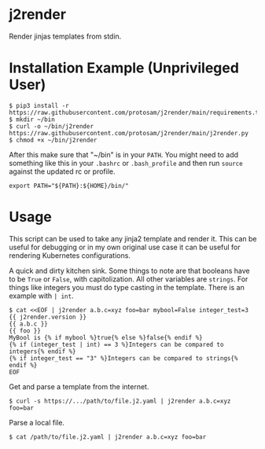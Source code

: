 # j2render
Render jinjas templates from stdin.

# Installation Example (Unprivileged User)
```
$ pip3 install -r https://raw.githubusercontent.com/protosam/j2render/main/requirements.txt
$ mkdir ~/bin
$ curl -o ~/bin/j2render https://raw.githubusercontent.com/protosam/j2render/main/j2render.py
$ chmod +x ~/bin/j2render
```

After this make sure that "~/bin" is in your `PATH`. You might need to add something like this in your `.bashrc` or `.bash_profile` and then run `source` against the updated rc or profile.

```
export PATH="${PATH}:${HOME}/bin/"
```

# Usage
This script can be used to take any jinja2 template and render it. This can be useful for debugging or in my own original use case it can be useful for rendering Kubernetes configurations.

A quick and dirty kitchen sink. Some things to note are that booleans have to be `True` or `False`, with capitolization.
All other variables are `strings`. For things like integers you must do type casting in the template. There is an example with `| int`.
```
$ cat <<EOF | j2render a.b.c=xyz foo=bar mybool=False integer_test=3
{{ j2render.version }}
{{ a.b.c }}
{{ foo }}
MyBool is {% if mybool %}true{% else %}false{% endif %}
{% if (integer_test | int) == 3 %}Integers can be compared to integers{% endif %}
{% if integer_test == "3" %}Integers can be compared to strings{% endif %}
EOF
```

Get and parse a template from the internet.
```
$ curl -s https://.../path/to/file.j2.yaml | j2render a.b.c=xyz foo=bar
```

Parse a local file.
```
$ cat /path/to/file.j2.yaml | j2render a.b.c=xyz foo=bar
```
